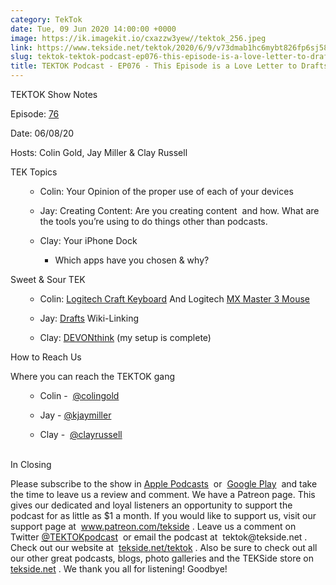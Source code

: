 ```yaml
---
category: TekTok
date: Tue, 09 Jun 2020 14:00:00 +0000
image: https://ik.imagekit.io/cxazzw3yew//tektok_256.jpeg
link: https://www.tekside.net/tektok/2020/6/9/v73dmab1hc6mybt826fp6sj58kxrmr
slug: tektok-tektok-podcast-ep076-this-episode-is-a-love-letter-to-drafts-devonthink
title: TEKTOK Podcast - EP076 - This Episode is a Love Letter to Drafts & DevonThink
---
```


<p class="">TEKTOK Show Notes</p><p class="">Episode: <a href="http://tekside.net/tektok?format=rss"><span>76</span></a></p><p class="">Date: 06/08/20</p><p class="">Hosts: Colin Gold, Jay Miller &amp; Clay Russell</p><p class=""></p><p class="">TEK Topics</p><ul><ul><li><p class="">Colin: Your Opinion of the proper use of each of your devices</p></li><li><p class="">Jay: Creating Content: Are you creating content&nbsp; and how. What are the tools you’re using to do things other than podcasts.</p></li><li><p class="">Clay: Your iPhone Dock</p><ul><li><p class="">Which apps have you chosen &amp; why?</p></li></ul></li></ul></ul><p class=""></p><p class="">Sweet &amp; Sour TEK</p><ul><ul><li><p class="">Colin: <a href="https://www.logitech.com/en-us/product/craft?utm_campaign=dr&amp;utm_source=google&amp;utm_medium=paid_search&amp;cvosrc=ppc.google.logitech%20craft&amp;cvo_campaign=G%20-%20US%20-%20NAM%20-%20Logitech%20-%20PS%20-%20Keyboards%20-%20EXACT&amp;Matchtype=e&amp;cvo_crid=336184252457&amp;partner=DR&amp;category=brand&amp;addisttype=g&amp;gclid=EAIaIQobChMIsfO-rtzy6QIVkorICh2Ndga0EAAYASAAEgLIrPD_BwE"><span>Logitech Craft Keyboard</span></a> And Logitech <a href="https://www.logitech.com/en-us/product/mx-master-3"><span>MX Master 3 Mouse</span></a></p></li><li><p class="">Jay: <a href="https://apps.apple.com/us/app/drafts/id1236254471">Drafts</a> Wiki-Linking</p></li><li><p class="">Clay: <a href="https://www.devontechnologies.com/apps/devonthink"><span>DEVONthink</span></a> (my setup is complete)</p></li></ul></ul><p class=""></p><p class="">How to Reach Us</p><p class="">Where you can reach the TEKTOK gang</p><ul><ul><li><p class="">Colin -&nbsp; <a href="http://twitter.com/colingold"><span>@colingold</span></a>&nbsp;</p></li><li><p class="">Jay - <a href="http://twitter.com/kjaymiller"><span>@kjaymiller</span></a></p></li><li><p class="">Clay -&nbsp; <a href="http://twitter.com/clayrussell"><span>@clayrussell</span></a>&nbsp;&nbsp;</p></li></ul></ul><p class=""><br />In Closing</p><p class="">Please subscribe to the show in <a href="https://podcasts.apple.com/us/podcast/tektok-podcast/id875056387"><span>Apple Podcasts</span></a>&nbsp; or&nbsp; <a href="https://goo.gl/app/playmusic?ibi=com.google.PlayMusic&amp;isi=691797987&amp;ius=googleplaymusic&amp;link=https://play.google.com/music/m/Ifbau5sq4uurrg4hifug5oacshq?t%3DTEKTOK_Podcast_-_The_TEKSide_Network"><span>Google Play</span></a>&nbsp; and take the time to leave us a review and comment. We have a Patreon page. This gives our dedicated and loyal listeners an opportunity to support the podcast for as little as $1 a month. If you would like to support us, visit our support page at&nbsp; <a href="http://www.patreon.com/tekside"><span>www.patreon.com/tekside</span></a> . Leave us a comment on Twitter <a href="http://twitter.com/%23!/TEKTOKpodcast"><span>@TEKTOKpodcast</span></a>&nbsp; or email the podcast at&nbsp; <span>tektok@tekside.net</span> . Check out our website at&nbsp; <a href="http://tekside.net/tektok/"><span>tekside.net/tektok</span></a> . Also be sure to check out all our other great podcasts, blogs, photo galleries and the TEKSide store on&nbsp; <a href="http://tekside.net/"><span>tekside.net</span></a> . We thank you all for listening! Goodbye!</p>